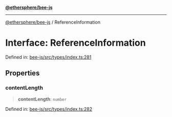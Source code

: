 [**@ethersphere/bee-js**](../Overview.md)

***

[@ethersphere/bee-js](../Overview.md) / ReferenceInformation

# Interface: ReferenceInformation

Defined in: [bee-js/src/types/index.ts:281](https://github.com/ethersphere/bee-js/blob/3abbe2b1b264d6b586511a56e93badb2236bd09d/src/types/index.ts#L281)

## Properties

### contentLength

> **contentLength**: `number`

Defined in: [bee-js/src/types/index.ts:282](https://github.com/ethersphere/bee-js/blob/3abbe2b1b264d6b586511a56e93badb2236bd09d/src/types/index.ts#L282)
